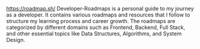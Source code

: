 https://roadmap.sh/
Developer-Roadmaps is a personal guide to my journey as a developer. It contains various roadmaps and resources that I follow to structure my learning process and career growth. The roadmaps are categorized by different domains such as Frontend, Backend, Full Stack, and other essential topics like Data Structures, Algorithms, and System Design.
